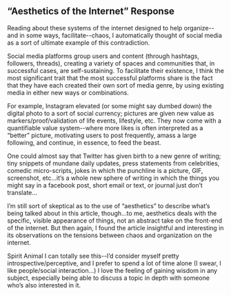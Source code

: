 ## “Aesthetics of the Internet” Response

Reading about these systems of the internet designed to help organize--and in some ways, facilitate--chaos, I automatically thought of social media as a sort of ultimate example of this contradiction.

Social media platforms group users and content (through hashtags, followers, threads), creating a variety of spaces and communities that, in successful cases, are self-sustaining. To facilitate their existence, I think the most significant trait that the most successful platforms share is the fact that they have each created their own sort of media genre, by using existing media in either new ways or combinations. 

For example, Instagram elevated (or some might say dumbed down) the digital photo to a sort of social currency; pictures are given new value as markers/proof/validation of life events, lifestyle, etc. They now come with a quantifiable value system--where more likes is often interpreted as a “better” picture, motivating users to post frequently, amass a large following, and continue, in essence, to feed the beast.

One could almost say that Twitter has given birth to a new genre of writing; tiny snippets of mundane daily updates, press statements from celebrities, comedic micro-scripts, jokes in which the punchline is a picture, GIF, screenshot, etc...it’s a whole new sphere of writing in which the things you might say in a facebook post, short email or text, or journal just don’t translate… 

I’m still sort of skeptical as to the use of “aesthetics” to describe what’s being talked about in this article, though...to me, aesthetics deals with the specific, visible appearance of things, not an abstract take on the front-end of the internet. But then again, I found the article insightful and interesting in its observations on the tensions between chaos and organization on the internet.

Spirit Animal
I can totally see this--I’d consider myself pretty introspective/perceptive, and I prefer to spend a lot of time alone (I swear, I like people/social interaction...) I love the feeling of gaining wisdom in any subject, especially being able to discuss a topic in depth with someone who’s also interested in it. 

